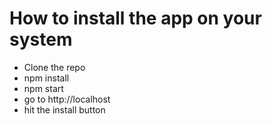 # How to install the app on your system

- Clone the repo
- npm install
- npm start
- go to http://localhost
- hit the install button